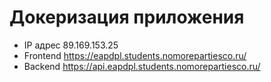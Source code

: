 # Докеризация приложения

- IP адрес 89.169.153.25
- Frontend https://eapdpl.students.nomorepartiesco.ru/
- Backend https://api.eapdpl.students.nomorepartiesco.ru/
